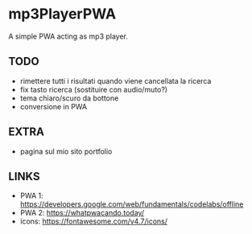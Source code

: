 # mp3PlayerPWA
A simple PWA acting as mp3 player. 


## TODO
+ rimettere tutti i risultati quando viene cancellata la ricerca
+ fix tasto ricerca (sostituire con audio/muto?)
+ tema chiaro/scuro da bottone
+ conversione in PWA


## EXTRA
+ pagina sul mio sito portfolio


## LINKS
+ PWA 1: https://developers.google.com/web/fundamentals/codelabs/offline
+ PWA 2: https://whatpwacando.today/
+ icons: https://fontawesome.com/v4.7/icons/